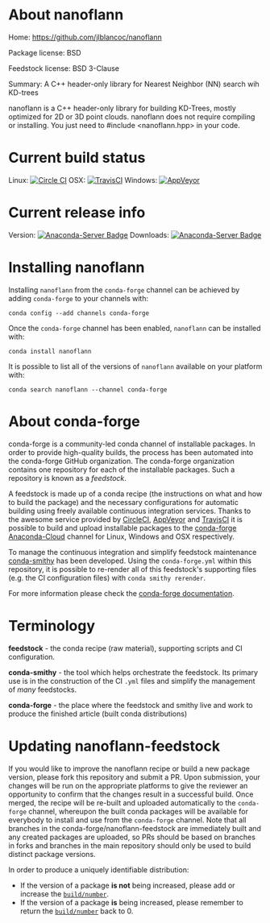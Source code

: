 About nanoflann
===============

Home: https://github.com/jlblancoc/nanoflann

Package license: BSD

Feedstock license: BSD 3-Clause

Summary: A C++ header-only library for Nearest Neighbor (NN) search wih KD-trees

nanoflann is a C++ header-only library for building KD-Trees, mostly optimized
for 2D or 3D point clouds. nanoflann does not require compiling or installing.
You just need to #include <nanoflann.hpp> in your code.


Current build status
====================

Linux: [![Circle CI](https://circleci.com/gh/conda-forge/nanoflann-feedstock.svg?style=shield)](https://circleci.com/gh/conda-forge/nanoflann-feedstock)
OSX: [![TravisCI](https://travis-ci.org/conda-forge/nanoflann-feedstock.svg?branch=master)](https://travis-ci.org/conda-forge/nanoflann-feedstock)
Windows: [![AppVeyor](https://ci.appveyor.com/api/projects/status/github/conda-forge/nanoflann-feedstock?svg=True)](https://ci.appveyor.com/project/conda-forge/nanoflann-feedstock/branch/master)

Current release info
====================
Version: [![Anaconda-Server Badge](https://anaconda.org/conda-forge/nanoflann/badges/version.svg)](https://anaconda.org/conda-forge/nanoflann)
Downloads: [![Anaconda-Server Badge](https://anaconda.org/conda-forge/nanoflann/badges/downloads.svg)](https://anaconda.org/conda-forge/nanoflann)

Installing nanoflann
====================

Installing `nanoflann` from the `conda-forge` channel can be achieved by adding `conda-forge` to your channels with:

```
conda config --add channels conda-forge
```

Once the `conda-forge` channel has been enabled, `nanoflann` can be installed with:

```
conda install nanoflann
```

It is possible to list all of the versions of `nanoflann` available on your platform with:

```
conda search nanoflann --channel conda-forge
```


About conda-forge
=================

conda-forge is a community-led conda channel of installable packages.
In order to provide high-quality builds, the process has been automated into the
conda-forge GitHub organization. The conda-forge organization contains one repository
for each of the installable packages. Such a repository is known as a *feedstock*.

A feedstock is made up of a conda recipe (the instructions on what and how to build
the package) and the necessary configurations for automatic building using freely
available continuous integration services. Thanks to the awesome service provided by
[CircleCI](https://circleci.com/), [AppVeyor](http://www.appveyor.com/)
and [TravisCI](https://travis-ci.org/) it is possible to build and upload installable
packages to the [conda-forge](https://anaconda.org/conda-forge)
[Anaconda-Cloud](http://docs.anaconda.org/) channel for Linux, Windows and OSX respectively.

To manage the continuous integration and simplify feedstock maintenance
[conda-smithy](http://github.com/conda-forge/conda-smithy) has been developed.
Using the ``conda-forge.yml`` within this repository, it is possible to re-render all of
this feedstock's supporting files (e.g. the CI configuration files) with ``conda smithy rerender``.

For more information please check the [conda-forge documentation](https://conda-forge.org/docs/).

Terminology
===========

**feedstock** - the conda recipe (raw material), supporting scripts and CI configuration.

**conda-smithy** - the tool which helps orchestrate the feedstock.
                   Its primary use is in the construction of the CI ``.yml`` files
                   and simplify the management of *many* feedstocks.

**conda-forge** - the place where the feedstock and smithy live and work to
                  produce the finished article (built conda distributions)


Updating nanoflann-feedstock
============================

If you would like to improve the nanoflann recipe or build a new
package version, please fork this repository and submit a PR. Upon submission,
your changes will be run on the appropriate platforms to give the reviewer an
opportunity to confirm that the changes result in a successful build. Once
merged, the recipe will be re-built and uploaded automatically to the
`conda-forge` channel, whereupon the built conda packages will be available for
everybody to install and use from the `conda-forge` channel.
Note that all branches in the conda-forge/nanoflann-feedstock are
immediately built and any created packages are uploaded, so PRs should be based
on branches in forks and branches in the main repository should only be used to
build distinct package versions.

In order to produce a uniquely identifiable distribution:
 * If the version of a package **is not** being increased, please add or increase
   the [``build/number``](http://conda.pydata.org/docs/building/meta-yaml.html#build-number-and-string).
 * If the version of a package **is** being increased, please remember to return
   the [``build/number``](http://conda.pydata.org/docs/building/meta-yaml.html#build-number-and-string)
   back to 0.